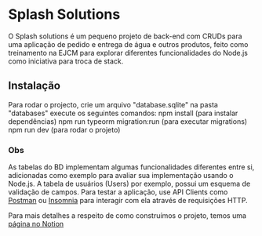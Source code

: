 # Splash Solutions
O Splash solutions é um pequeno projeto de back-end com CRUDs para uma aplicação de pedido e entrega de água e outros produtos, feito como treinamento na EJCM para explorar diferentes funcionalidades do Node.js como iniciativa para troca de stack.

## Instalação
Para rodar o projecto, crie um arquivo "database.sqlite" na pasta "databases" execute os seguintes comandos:
npm install (para instalar dependências)
npm run typeorm migration:run (para executar migrations)
npm run dev (para rodar o projeto)

### Obs
As tabelas do BD implementam algumas funcionalidades diferentes entre si, adicionadas como exemplo para avaliar sua implementação usando o Node.js. A tabela de usuários (Users) por exemplo, possui um esquema de validação de campos.
Para testar a aplicação, use API Clients como [Postman](https://www.postman.com/downloads/) ou [Insomnia](https://insomnia.rest/download/) para interagir com ela através de requisições HTTP.

Para mais detalhes a respeito de como construímos o projeto, temos uma [página no Notion](https://www.notion.so/Splash-Solutions-440121619d1847c98592ad20e3dbe41e)
